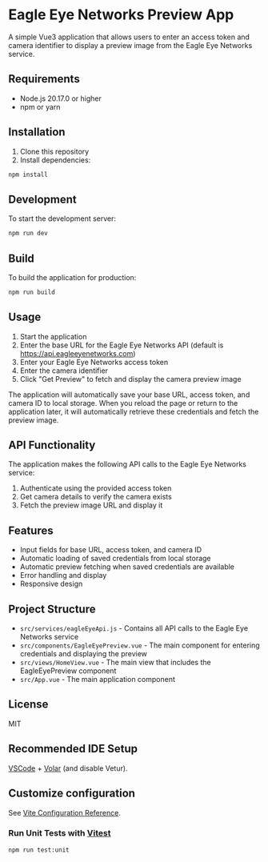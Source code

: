 # Eagle Eye Networks Preview App

A simple Vue3 application that allows users to enter an access token and camera identifier to display a preview image from the Eagle Eye Networks service.

## Requirements

- Node.js 20.17.0 or higher
- npm or yarn

## Installation

1. Clone this repository
2. Install dependencies:

```bash
npm install
```

## Development

To start the development server:

```bash
npm run dev
```

## Build

To build the application for production:

```bash
npm run build
```

## Usage

1. Start the application
2. Enter the base URL for the Eagle Eye Networks API (default is https://api.eagleeyenetworks.com)
3. Enter your Eagle Eye Networks access token
4. Enter the camera identifier
5. Click "Get Preview" to fetch and display the camera preview image

The application will automatically save your base URL, access token, and camera ID to local storage. When you reload the page or return to the application later, it will automatically retrieve these credentials and fetch the preview image.

## API Functionality

The application makes the following API calls to the Eagle Eye Networks service:

1. Authenticate using the provided access token
2. Get camera details to verify the camera exists
3. Fetch the preview image URL and display it

## Features

- Input fields for base URL, access token, and camera ID
- Automatic loading of saved credentials from local storage
- Automatic preview fetching when saved credentials are available
- Error handling and display
- Responsive design

## Project Structure

- `src/services/eagleEyeApi.js` - Contains all API calls to the Eagle Eye Networks service
- `src/components/EagleEyePreview.vue` - The main component for entering credentials and displaying the preview
- `src/views/HomeView.vue` - The main view that includes the EagleEyePreview component
- `src/App.vue` - The main application component

## License

MIT

## Recommended IDE Setup

[VSCode](https://code.visualstudio.com/) + [Volar](https://marketplace.visualstudio.com/items?itemName=Vue.volar) (and disable Vetur).

## Customize configuration

See [Vite Configuration Reference](https://vite.dev/config/).

### Run Unit Tests with [Vitest](https://vitest.dev/)

```sh
npm run test:unit
```